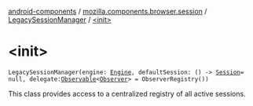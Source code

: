[android-components](../../index.md) / [mozilla.components.browser.session](../index.md) / [LegacySessionManager](index.md) / [&lt;init&gt;](./-init-.md)

# &lt;init&gt;

`LegacySessionManager(engine: `[`Engine`](../../mozilla.components.concept.engine/-engine/index.md)`, defaultSession: () -> `[`Session`](../-session/index.md)` = null, delegate: `[`Observable`](../../mozilla.components.support.base.observer/-observable/index.md)`<`[`Observer`](../-session-manager/-observer/index.md)`> = ObserverRegistry())`

This class provides access to a centralized registry of all active sessions.

